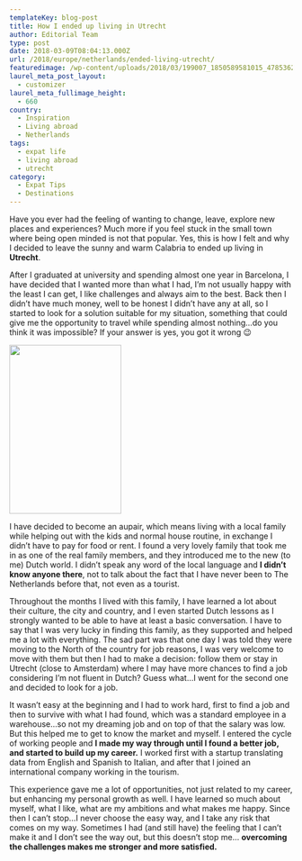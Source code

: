 ```yaml
---
templateKey: blog-post
title: How I ended up living in Utrecht
author: Editorial Team
type: post
date: 2018-03-09T08:04:13.000Z
url: /2018/europe/netherlands/ended-living-utrecht/
featuredimage: /wp-content/uploads/2018/03/199007_1850589581015_4785362_n.jpg
laurel_meta_post_layout:
  - customizer
laurel_meta_fullimage_height:
  - 660
country:
  - Inspiration
  - Living abroad
  - Netherlands
tags:
  - expat life
  - living abroad
  - utrecht
category:
  - Expat Tips
  - Destinations
---
```


Have you ever had the feeling of wanting to change, leave, explore new places and experiences? Much more if you feel stuck in the small town where being open minded is not that popular. Yes, this is how I felt and why I decided to leave the sunny and warm Calabria to ended up living in **Utrecht**.

After I graduated at university and spending almost one year in Barcelona, I have decided that I wanted more than what I had, I&#8217;m not usually happy with the least I can get, I like challenges and always aim to the best. Back then I didn&#8217;t have much money, well to be honest I didn&#8217;t have any at all, so I started to look for a solution suitable for my situation, something that could give me the opportunity to travel while spending almost nothing&#8230;do you think it was impossible? If your answer is yes, you got it wrong 😉

<img  src="/img/uploads/2018/03/UNADJUSTEDNONRAW_thumb_1e63-199x300.jpg" alt="" width="199" height="300" srcset="/img/uploads/2018/03/UNADJUSTEDNONRAW_thumb_1e63-199x300.jpg 199w, /img/uploads/2018/03/UNADJUSTEDNONRAW_thumb_1e63.jpg 478w" sizes="(max-width: 199px) 100vw, 199px" />
  
I have decided to become an aupair, which means living with a local family while helping out with the kids and normal house routine, in exchange I didn&#8217;t have to pay for food or rent. I found a very lovely family that took me in as one of the real family members, and they introduced me to the new (to me) Dutch world. I didn&#8217;t speak any word of the local language and **I didn&#8217;t know anyone there**, not to talk about the fact that I have never been to The Netherlands before that, not even as a tourist.

Throughout the months I lived with this family, I have learned a lot about their culture, the city and country, and I even started Dutch lessons as I strongly wanted to be able to have at least a basic conversation. I have to say that I was very lucky in finding this family, as they supported and helped me a lot with everything. The sad part was that one day I was told they were moving to the North of the country for job reasons, I was very welcome to move with them but then I had to make a decision: follow them or stay in Utrecht (close to Amsterdam) where I may have more chances to find a job considering I&#8217;m not fluent in Dutch? Guess what&#8230;I went for the second one and decided to look for a job.

It wasn&#8217;t easy at the beginning and I had to work hard, first to find a job and then to survive with what I had found, which was a standard employee in a warehouse&#8230;so not my dreaming job and on top of that the salary was low. But this helped me to get to know the market and myself. I entered the cycle of working people and **I made my way through until I found a better job, and started to build up my career.** I worked first with a startup translating data from English and Spanish to Italian, and after that I joined an international company working in the tourism.

This experience gave me a lot of opportunities, not just related to my career, but enhancing my personal growth as well. I have learned so much about myself, what I like, what are my ambitions and what makes me happy. Since then I can&#8217;t stop&#8230;I never choose the easy way, and I take any risk that comes on my way. Sometimes I had (and still have) the feeling that I can&#8217;t make it and I don&#8217;t see the way out, but this doesn&#8217;t stop me&#8230; **overcoming the challenges makes me stronger and more satisfied.**
